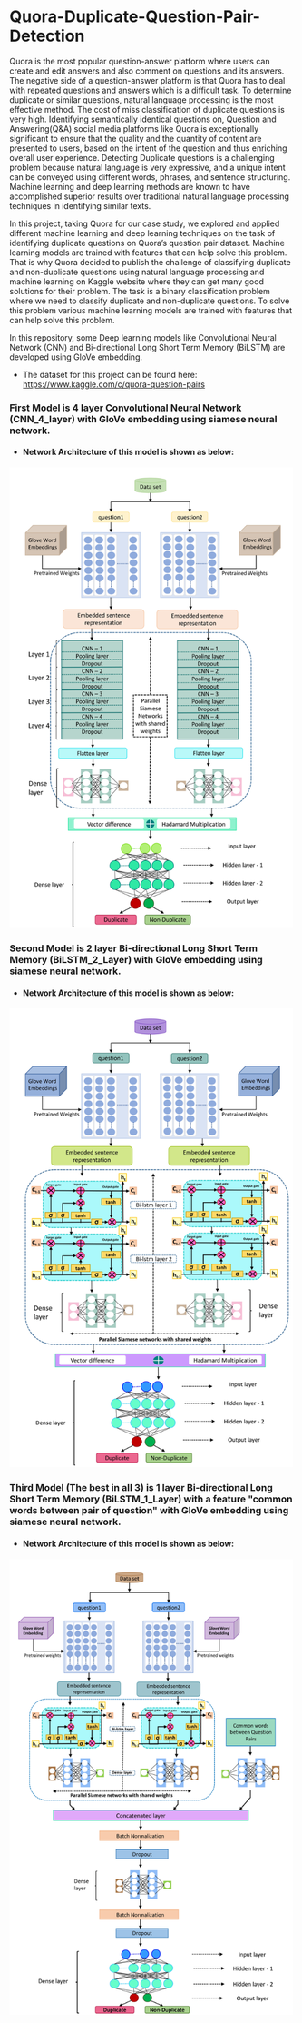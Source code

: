 # Quora-Duplicate-Question-Pair-Detection

Quora is the most popular question-answer platform where users can create and
edit answers and also comment on questions and its answers. The negative side of a
question-answer platform is that Quora has to deal with repeated questions and answers which is a difficult task. To determine duplicate or similar questions, natural
language processing is the most effective method. The cost of miss classification of duplicate questions is very high. Identifying semantically identical questions on, Question
and Answering(Q&A) social media platforms like Quora is exceptionally significant to
ensure that the quality and the quantity of content are presented to users, based on the
intent of the question and thus enriching overall user experience. Detecting Duplicate
questions is a challenging problem because natural language is very expressive, and a
unique intent can be conveyed using different words, phrases, and sentence structuring.
Machine learning and deep learning methods are known to have accomplished superior
results over traditional natural language processing techniques in identifying similar
texts.

In this project, taking Quora for our case study, we explored and applied different
machine learning and deep learning techniques on the task of identifying duplicate
questions on Quora’s question pair dataset. Machine learning models are trained with
features that can help solve this problem. That is why Quora decided to publish the
challenge of classifying duplicate and non-duplicate questions using natural language
processing and machine learning on Kaggle website where they can get many good
solutions for their problem. The task is a binary classification problem where we
need to classify duplicate and non-duplicate questions. To solve this problem various
machine learning models are trained with features that can help solve this problem.

In this repository, some Deep learning models like Convolutional Neural Network (CNN) and Bi-directional Long Short Term Memory (BiLSTM) are developed using GloVe embedding.

- The dataset for this project can be found here: https://www.kaggle.com/c/quora-question-pairs

### First Model is 4 layer Convolutional Neural Network (CNN_4_layer) with GloVe embedding using siamese neural network.

- #### Network Architecture of this model is shown as below:

<img src="Model's%20Flow%20Diagrams/CNN_4_layer.jpg" width="500">


### Second Model is 2 layer Bi-directional Long Short Term Memory (BiLSTM_2_Layer) with GloVe embedding using siamese neural network.

- #### Network Architecture of this model is shown as below:

<img src="Model's%20Flow%20Diagrams/Bi-lstm_2_layer.jpg" width="500">

### Third Model (The best in all 3) is 1 layer Bi-directional Long Short Term Memory (BiLSTM_1_Layer) with a feature "common words between pair of question" with GloVe embedding using siamese neural network.

- #### Network Architecture of this model is shown as below:

<img src="Model's%20Flow%20Diagrams/Bi-lstm%20with%20common%20words.jpg" width="500">
